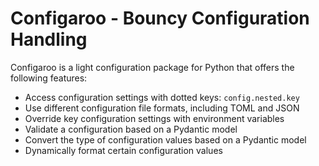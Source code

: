 # Configaroo - Bouncy Configuration Handling

Configaroo is a light configuration package for Python that offers the following features:

- Access configuration settings with dotted keys: `config.nested.key`
- Use different configuration file formats, including TOML and JSON
- Override key configuration settings with environment variables
- Validate a configuration based on a Pydantic model
- Convert the type of configuration values based on a Pydantic model
- Dynamically format certain configuration values